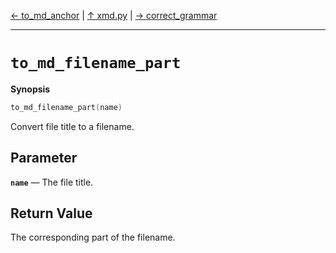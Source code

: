 [&#8592; to_md_anchor](xmd--to_md_anchor.md) | [&#8593; xmd.py](xmd.md) | [&#8594; correct_grammar](xmd--correct_grammar.md)
***

# `to_md_filename_part`
**Synopsis**

```cpp
to_md_filename_part(name)
```

Convert file title to a filename.

## Parameter
**`name`** &#8213; The file title.  
## Return Value

The corresponding part of the filename.



